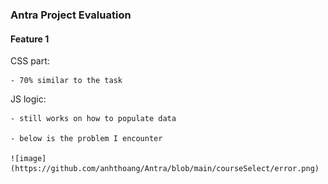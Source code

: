 ### Antra Project Evaluation

#### Feature 1

CSS part:

    - 70% similar to the task

JS logic:

    - still works on how to populate data 

    - below is the problem I encounter

    ![image](https://github.com/anhthoang/Antra/blob/main/courseSelect/error.png) 